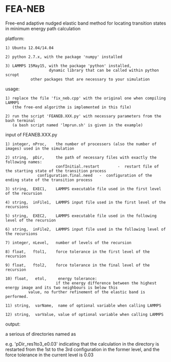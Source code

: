 # FEA-NEB
Free-end adaptive nudged elastic band method for locating transition states in minimum energy path calculation



platform: 

    1) Ubuntu 12.04/14.04

    2) python 2.7.x, with the package 'numpy' installed

    3) LAMMPS 15May15, with the package 'python' installed, 
                       dynamic library that can be called within python scropt
		       other packages that are necessary to your simulation

usage:

    1) replace the file 'fix_neb.cpp' with the original one when compiling LAMMPS
       (the free-end algorithm is implemented in this file)

    2) run the script 'FEANEB.XXX.py' with necessary parameters from the bash terminal
       (a bash script named 'lmprun.sh' is given in the example)

input of FEANEB.XXX.py

    1) integer, nProc,    the number of processers (also the number of images) used in the simulation

    2) string,  pDir,     the path of necessary files with exactly the following names:
                          confInitial.restart        -  restart file of the starting state of the transition process
		          configuration.final.need   -  configuration of the ending state of the transition process

    3) string,  EXEC1,	  LAMMPS executable file used in the first level of the recursion

    4) string,  inFile1,  LAMMPS input file used in the first level of the recursions

    5) string,  EXEC2,    LAMMPS executable file used in the following level of the recursion

    6) string,  inFile2,  LAMMPS input file used in the following level of the recursions

    7) integer, nLevel,   number of levels of the recursion

    8) float,   ftol1,    force tolerance in the first level of the recursion

    9) float,   ftol2,    force tolerance in the final level of the recursion

    10) float,   etol,     energy tolerance: 
                          if the energy difference between the highest energy image and its two neighbours is below this
			  value, no further refinement of the elastic band is performed.

    11) string,  varName,  name of optional variable when calling LAMMPS

    12) string,  varValue, value of optional variable when calling LAMMPS


output:

   a serious of directories named as 

   e.g. 'pDir_res1to3_e0.03' indicating that the calculation in the directory is restarted from the 1st to the 3rd 
         configuration in the former level, and the force tolerance in the current level is 0.03


